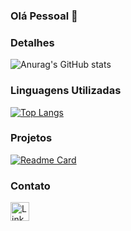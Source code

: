 ### Olá Pessoal 👋



### Detalhes

![Anurag's GitHub stats](https://github-readme-stats.vercel.app/api?username=rafaelmsantiago&show_icons=true&theme=tokyonight)

### Linguagens Utilizadas

[![Top Langs](https://github-readme-stats.vercel.app/api/top-langs/?username=rafaelmsantiago&langs_count=8)](https://github.com/anuraghazra/github-readme-stats)

### Projetos

[![Readme Card](https://github-readme-stats.vercel.app/api/pin/?username=rafaelmsantiago&repo=jornadadev&theme=dark)](https://github.com/anuraghazara/github-readme-stats)

### Contato

[<img src='https://img.shields.io/badge/LinkedIn-0077B5?style=for-the-badge&logo=linkedin&logoColor=white' alt='Linkedin' height='30'>](https://www.linkedin.com/in/rafaelmsantiago/)



<!--
**rafaelmsantiago/rafaelmsantiago** is a ✨ _special_ ✨ repository because its `README.md` (this file) appears on your GitHub profile.

Here are some ideas to get you started:

- 🔭 I’m currently working on ...
- 🌱 I’m currently learning ...
- 👯 I’m looking to collaborate on ...
- 🤔 I’m looking for help with ...
- 💬 Ask me about ...
- 📫 How to reach me: ...
- 😄 Pronouns: ...
- ⚡ Fun fact: ...
-->
